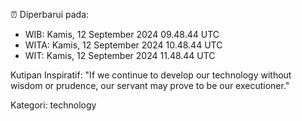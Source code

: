 ⏰ Diperbarui pada:
- WIB: Kamis, 12 September 2024 09.48.44 UTC
- WITA: Kamis, 12 September 2024 10.48.44 UTC
- WIT: Kamis, 12 September 2024 11.48.44 UTC

Kutipan Inspiratif:
"If we continue to develop our technology without wisdom or prudence, our servant may prove to be our executioner."


Kategori: technology

